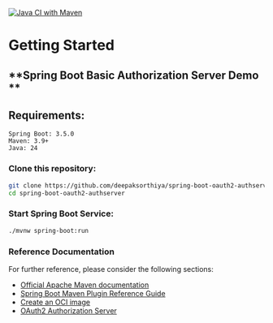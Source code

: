 [![Java CI with Maven](https://github.com/deepaksorthiya/spring-boot-oauth2-authserver/actions/workflows/maven-build.yml/badge.svg)](https://github.com/deepaksorthiya/spring-boot-oauth2-authserver/actions/workflows/maven.yml)

# Getting Started

## **Spring Boot Basic Authorization Server Demo **

## Requirements:

```
Spring Boot: 3.5.0
Maven: 3.9+
Java: 24
```

### Clone this repository:

```bash
git clone https://github.com/deepaksorthiya/spring-boot-oauth2-authserver.git
cd spring-boot-oauth2-authserver
```

### Start Spring Boot Service:

```bash
./mvnw spring-boot:run
```

### Reference Documentation

For further reference, please consider the following sections:

* [Official Apache Maven documentation](https://maven.apache.org/guides/index.html)
* [Spring Boot Maven Plugin Reference Guide](https://docs.spring.io/spring-boot/docs/maven-plugin/reference/html/)
* [Create an OCI image](https://docs.spring.io/spring-boot/docs/maven-plugin/reference/html/#build-image)
* [OAuth2 Authorization Server](https://docs.spring.io/spring-authorization-server/reference/index.html)